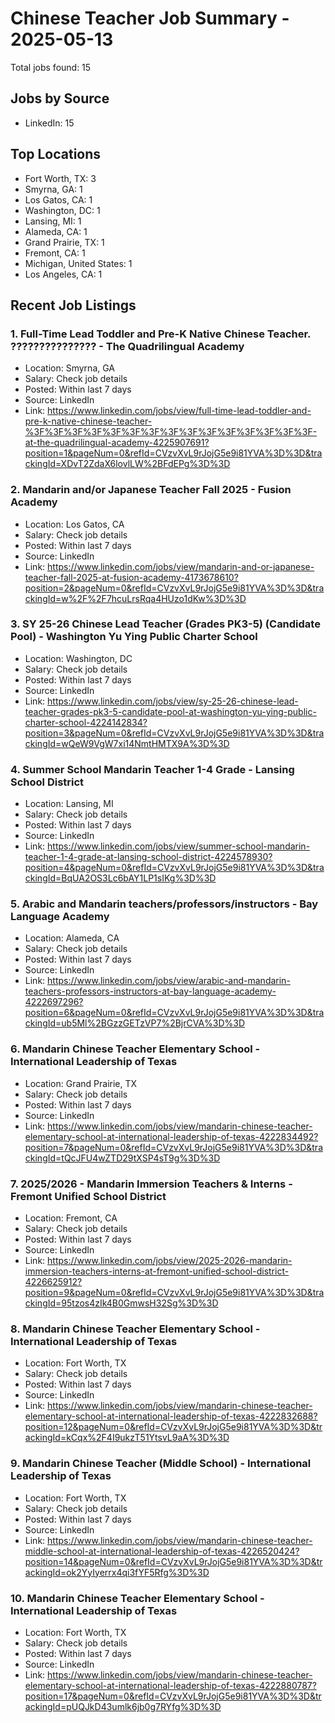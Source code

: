 # Chinese Teacher Job Summary - 2025-05-13

Total jobs found: 15

## Jobs by Source

- LinkedIn: 15

## Top Locations

- Fort Worth, TX: 3
- Smyrna, GA: 1
- Los Gatos, CA: 1
- Washington, DC: 1
- Lansing, MI: 1
- Alameda, CA: 1
- Grand Prairie, TX: 1
- Fremont, CA: 1
- Michigan, United States: 1
- Los Angeles, CA: 1

## Recent Job Listings

### 1. Full-Time Lead Toddler and Pre-K Native Chinese Teacher. ??????????????? - The Quadrilingual Academy
- Location: Smyrna, GA
- Salary: Check job details
- Posted: Within last 7 days
- Source: LinkedIn
- Link: https://www.linkedin.com/jobs/view/full-time-lead-toddler-and-pre-k-native-chinese-teacher-%3F%3F%3F%3F%3F%3F%3F%3F%3F%3F%3F%3F%3F%3F%3F-at-the-quadrilingual-academy-4225907691?position=1&pageNum=0&refId=CVzvXvL9rJojG5e9i81YVA%3D%3D&trackingId=XDvT2ZdaX6lovlLW%2BFdEPg%3D%3D

### 2. Mandarin and/or Japanese Teacher Fall 2025 - Fusion Academy
- Location: Los Gatos, CA
- Salary: Check job details
- Posted: Within last 7 days
- Source: LinkedIn
- Link: https://www.linkedin.com/jobs/view/mandarin-and-or-japanese-teacher-fall-2025-at-fusion-academy-4173678610?position=2&pageNum=0&refId=CVzvXvL9rJojG5e9i81YVA%3D%3D&trackingId=w%2F%2F7hcuLrsRqa4HUzo1dKw%3D%3D

### 3. SY 25-26 Chinese Lead Teacher (Grades PK3-5) (Candidate Pool) - Washington Yu Ying Public Charter School
- Location: Washington, DC
- Salary: Check job details
- Posted: Within last 7 days
- Source: LinkedIn
- Link: https://www.linkedin.com/jobs/view/sy-25-26-chinese-lead-teacher-grades-pk3-5-candidate-pool-at-washington-yu-ying-public-charter-school-4224142834?position=3&pageNum=0&refId=CVzvXvL9rJojG5e9i81YVA%3D%3D&trackingId=wQeW9VgW7xi14NmtHMTX9A%3D%3D

### 4. Summer School Mandarin Teacher 1-4 Grade - Lansing School District
- Location: Lansing, MI
- Salary: Check job details
- Posted: Within last 7 days
- Source: LinkedIn
- Link: https://www.linkedin.com/jobs/view/summer-school-mandarin-teacher-1-4-grade-at-lansing-school-district-4224578930?position=4&pageNum=0&refId=CVzvXvL9rJojG5e9i81YVA%3D%3D&trackingId=BqUA2OS3Lc6bAY1LP1sIKg%3D%3D

### 5. Arabic and Mandarin teachers/professors/instructors - Bay Language Academy
- Location: Alameda, CA
- Salary: Check job details
- Posted: Within last 7 days
- Source: LinkedIn
- Link: https://www.linkedin.com/jobs/view/arabic-and-mandarin-teachers-professors-instructors-at-bay-language-academy-4222697296?position=6&pageNum=0&refId=CVzvXvL9rJojG5e9i81YVA%3D%3D&trackingId=ub5Ml%2BGzzGETzVP7%2BjrCVA%3D%3D

### 6. Mandarin Chinese Teacher Elementary School - International Leadership of Texas
- Location: Grand Prairie, TX
- Salary: Check job details
- Posted: Within last 7 days
- Source: LinkedIn
- Link: https://www.linkedin.com/jobs/view/mandarin-chinese-teacher-elementary-school-at-international-leadership-of-texas-4222834492?position=7&pageNum=0&refId=CVzvXvL9rJojG5e9i81YVA%3D%3D&trackingId=tQcJFU4wZTD29tXSP4sT9g%3D%3D

### 7. 2025/2026 - Mandarin Immersion Teachers & Interns - Fremont Unified School District
- Location: Fremont, CA
- Salary: Check job details
- Posted: Within last 7 days
- Source: LinkedIn
- Link: https://www.linkedin.com/jobs/view/2025-2026-mandarin-immersion-teachers-interns-at-fremont-unified-school-district-4226625912?position=9&pageNum=0&refId=CVzvXvL9rJojG5e9i81YVA%3D%3D&trackingId=95tzos4zIk4B0GmwsH32Sg%3D%3D

### 8. Mandarin Chinese Teacher Elementary School - International Leadership of Texas
- Location: Fort Worth, TX
- Salary: Check job details
- Posted: Within last 7 days
- Source: LinkedIn
- Link: https://www.linkedin.com/jobs/view/mandarin-chinese-teacher-elementary-school-at-international-leadership-of-texas-4222832688?position=12&pageNum=0&refId=CVzvXvL9rJojG5e9i81YVA%3D%3D&trackingId=kCqx%2F4I9ukzT51YtsvL9aA%3D%3D

### 9. Mandarin Chinese Teacher (Middle School) - International Leadership of Texas
- Location: Fort Worth, TX
- Salary: Check job details
- Posted: Within last 7 days
- Source: LinkedIn
- Link: https://www.linkedin.com/jobs/view/mandarin-chinese-teacher-middle-school-at-international-leadership-of-texas-4226520424?position=14&pageNum=0&refId=CVzvXvL9rJojG5e9i81YVA%3D%3D&trackingId=ok2YyIyerrx4qi3fYF5Rfg%3D%3D

### 10. Mandarin Chinese Teacher Elementary School - International Leadership of Texas
- Location: Fort Worth, TX
- Salary: Check job details
- Posted: Within last 7 days
- Source: LinkedIn
- Link: https://www.linkedin.com/jobs/view/mandarin-chinese-teacher-elementary-school-at-international-leadership-of-texas-4222880787?position=17&pageNum=0&refId=CVzvXvL9rJojG5e9i81YVA%3D%3D&trackingId=pUQJkD43umlk6jb0g7RYfg%3D%3D


